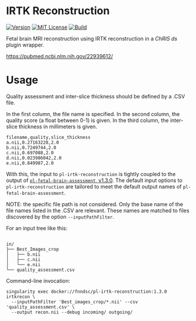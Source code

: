 # IRTK Reconstruction

[![Version](https://img.shields.io/docker/v/fnndsc/pl-irtk-reconstruction?sort=semver)](https://hub.docker.com/r/fnndsc/pl-irtk-reconstruction)
[![MIT License](https://img.shields.io/github/license/fnndsc/pl-irtk-reconstruction)](https://github.com/FNNDSC/pl-irtk-reconstruction/blob/master/LICENSE)
[![Build](https://github.com/FNNDSC/pl-irtk-reconstruction/workflows/build/badge.svg)](https://github.com/FNNDSC/pl-irtk-reconstruction/actions?query=workflow%3Abuild)

Fetal brain MRI reconstruction using IRTK reconstruction in a _ChRIS ds_ plugin wrapper.

https://pubmed.ncbi.nlm.nih.gov/22939612/

# Usage

Quality assessment and inter-slice thickness should be defined by a .CSV file.

In the first column, the file name is specified. In the second column, the quality
score (a float between 0-1) is given. In the third column, the inter-slice thickness
in millimeters is given.

```shell
filename,quality,slice_thickness
a.nii,0.27163228,2.0
b.nii,0.7249744,2.0
c.nii,0.697088,2.0
d.nii,0.023986042,2.0
e.nii,0.849987,2.0
```

With this, the input to `pl-irtk-reconstruction` is tightly coupled to the output of
[`pl-fetal-brain-assessment`, v1.3.0](https://chrisstore.co/plugin/81).
The default input options to `pl-irtk-reconstruction` are tailored to meet the default
output names of `pl-fetal-brain-assessment`.

NOTE: the specific file path is not considered. Only the base name of the file names
listed in the .CSV are relevant. These names are matched to files discovered by the
option `--inputPathFilter`.

For an input tree like this:

```

in/
├── Best_Images_crop
│   ├── b.nii
│   ├── c.nii
│   └── e.nii
└── quality_assessment.csv
```

Command-line invocation:

```shell
singularity exec docker://fnndsc/pl-irtk-reconstruction:1.3.0 irtkrecon \
  --inputPathFilter 'Best_images_crop/*.nii' --csv 'quality_assessment.csv' \
  --output recon.nii --debug incoming/ outgoing/
```
